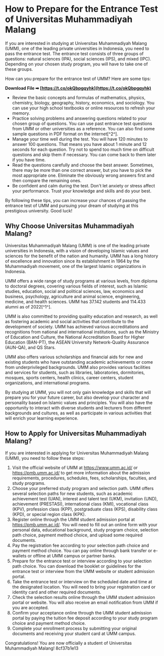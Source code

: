# How to Prepare for the Entrance Test of Universitas Muhammadiyah Malang
 
If you are interested in studying at Universitas Muhammadiyah Malang (UMM), one of the leading private universities in Indonesia, you need to pass the entrance test. The entrance test consists of three groups of questions: natural sciences (IPA), social sciences (IPS), and mixed (IPC). Depending on your chosen study program, you will have to take one of these groups.
 
How can you prepare for the entrance test of UMM? Here are some tips:
 
**Download File ➡ [https://t.co/okQbpgqyhk](https://t.co/okQbpgqyhk)**


 
- Review the basic concepts and formulas of mathematics, physics, chemistry, biology, geography, history, economics, and sociology. You can use your high school textbooks or online resources to refresh your memory.
- Practice solving problems and answering questions related to your chosen group of questions. You can use past entrance test questions from UMM or other universities as a reference. You can also find some sample questions in PDF format on the internet[^2^].
- Manage your time well during the test. You will have 120 minutes to answer 100 questions. That means you have about 1 minute and 12 seconds for each question. Try not to spend too much time on difficult questions and skip them if necessary. You can come back to them later if you have time.
- Read the questions carefully and choose the best answer. Sometimes, there may be more than one correct answer, but you have to pick the most appropriate one. Eliminate the obviously wrong answers first and then compare the remaining ones.
- Be confident and calm during the test. Don't let anxiety or stress affect your performance. Trust your knowledge and skills and do your best.

By following these tips, you can increase your chances of passing the entrance test of UMM and pursuing your dream of studying at this prestigious university. Good luck!

## Why Choose Universitas Muhammadiyah Malang?
 
Universitas Muhammadiyah Malang (UMM) is one of the leading private universities in Indonesia, with a vision of developing Islamic values and sciences for the benefit of the nation and humanity. UMM has a long history of excellence and innovation since its establishment in 1964 by the Muhammadiyah movement, one of the largest Islamic organizations in Indonesia.
 
UMM offers a wide range of study programs at various levels, from diploma to doctoral degrees, covering various fields of interest, such as Islamic studies, education, social and political sciences, law, economics and business, psychology, agriculture and animal science, engineering, medicine, and health sciences. UMM has 37.142 students and 114.433 alumni as of 2022[^1^].
 
UMM is also committed to providing quality education and research, as well as fostering academic and social activities that contribute to the development of society. UMM has achieved various accreditations and recognitions from national and international institutions, such as the Ministry of Education and Culture, the National Accreditation Board for Higher Education (BAN-PT), the ASEAN University Network-Quality Assurance (AUN-QA), and QS Stars.
 
UMM also offers various scholarships and financial aids for new and existing students who have outstanding academic achievements or come from underprivileged backgrounds. UMM also provides various facilities and services for students, such as libraries, laboratories, dormitories, mosques, sports centers, health clinics, career centers, student organizations, and international programs.

By studying at UMM, you will not only gain knowledge and skills that will prepare you for your future career, but also develop your character and personality based on Islamic values and principles. You will also have the opportunity to interact with diverse students and lecturers from different backgrounds and cultures, as well as participate in various activities that will enrich your learning experience.
 
## How to Apply for Universitas Muhammadiyah Malang?
 
If you are interested in applying for Universitas Muhammadiyah Malang (UMM), you need to follow these steps:

1. Visit the official website of UMM at https://www.umm.ac.id/ or https://pmb.umm.ac.id/ to get more information about the admission requirements, procedures, schedules, fees, scholarships, faculties, and study programs.
2. Choose your preferred study program and selection path. UMM offers several selection paths for new students, such as academic achievement test (UAN), interest and talent test (UKM), invitation (UND), achievement (PRESTASI), international class (KMI), vocational class (KPV), profession class (KPP), postgraduate class (KPS), disability class (KPD), or special region class (KPK).
3. Register online through the UMM student admission portal at https://pmb.umm.ac.id/. You will need to fill out an online form with your personal data, educational background, study program choice, selection path choice, payment method choice, and upload some required documents.
4. Pay the registration fee according to your selection path choice and payment method choice. You can pay online through bank transfer or e-wallets or offline at UMM campus or partner banks.
5. Prepare for the entrance test or interview according to your selection path choice. You can download the booklet or guidelines for the entrance test or interview from the UMM website or student admission portal.
6. Take the entrance test or interview on the scheduled date and time at the designated location. You will need to bring your registration card or identity card and other required documents.
7. Check the selection results online through the UMM student admission portal or website. You will also receive an email notification from UMM if you are accepted.
8. Confirm your acceptance online through the UMM student admission portal by paying the tuition fee deposit according to your study program choice and payment method choice.
9. Complete your enrollment process by submitting your original documents and receiving your student card at UMM campus.

Congratulations! You are now officially a student of Universitas Muhammadiyah Malang!
 8cf37b1e13
 
